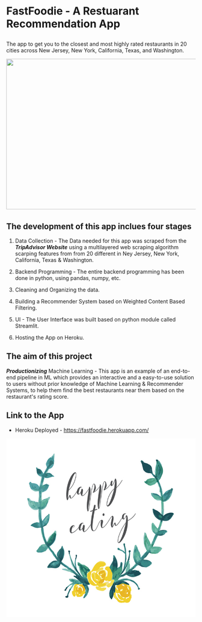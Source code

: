# <p align = "left"> FastFoodie - A Restuarant Recommendation App </p></p> 

<!-- [![Open in Streamlit](https://static.streamlit.io/badges/streamlit_badge_black_white.svg)](https://share.streamlit.io/siddh30/fastfoodie-a-restaurant-recommendation-app/Main_App.py) -->

The app to get you to the closest and most highly rated restaurants in 20 cities across New Jersey, New York, California, Texas, and Washington.

<p align = "left"><img width="700" img height="400" src="https://github.com/siddh30/FastFoodie-A-Restaurant-Recommendation-App/blob/main/Data/Food.png"></p>


## The development of this app inclues four stages
1) Data Collection - The Data needed for this app was scraped from the ***TripAdvisor Website*** using a multilayered web scraping algorithm scarping features from from 20 different in Ney Jersey, New York, California, Texas & Washington.

2) Backend Programming - The entire backend programming has been done in python, using pandas, numpy, etc.

3) Cleaning and Organizing the data.

4) Building a Recommender System based on Weighted Content Based Filtering.  

5) UI - The User Interface was built based on python module called Streamlit.

6) Hosting the App on Heroku.


## The aim of this project
***Productionizing*** Machine Learning - This app is an example of an end-to-end pipeline in ML which provides an interactive and a easy-to-use solution to users without prior knowledge of Machine Learning & Recommender Systems, to help them find the best restaurants near them based on the restaurant's rating score. 

## Link to the App
* Heroku Deployed - https://fastfoodie.herokuapp.com/
<!-- * Streamlit Deployed - https://share.streamlit.io/siddh30/fastfoodie-a-restaurant-recommendation-app/Main_App.py -->

<p align = "left"><img width="700" img height="475" src="https://github.com/siddh30/FastFoodie-The-Restaurant-Recommendation-App/blob/master/Data/happy_eating.jpg"></p>
